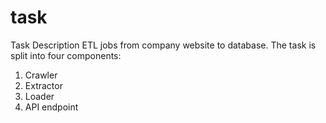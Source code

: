 # task

Task Description
ETL jobs from company website to database.
The task is split into four components:
1. Crawler
2. Extractor
3. Loader
4. API endpoint
